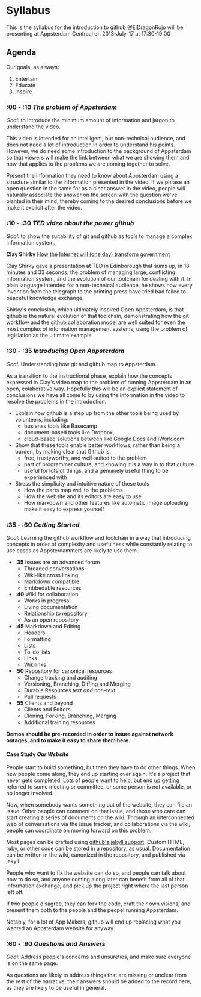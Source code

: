 # Syllabus

This is the syllabus for the introduction to github @ElDragonRojo will be presenting at Appsterdam Centraal on 2013-July-17 at 17:30-19:00

## Agenda

Our goals, as always:

1. Entertain
2. Educate
3. Inspire

### :00 - :10 _The problem of Appsterdam_

_Goal:_ to introduce the minimum amount of information and jargon to understand the video.

This video is intended for an intelligent, but non-technical audience, and does not need a lot of introduction in order to understand his points. However, we do need some introduction to the background of Appsterdam so that viewers will make the link between what we are showing them and how that applies to the problems we are coming together to solve.

Present the information they need to know about Appsterdam using a structure similar to the information presented in the video. If we phrase an open question in the same for as a clear answer in the video, people will naturally associate the answer on the screen with the question we've planted in their mind, thereby coming to the desired conclusions before we make it explicit after the video.


### :10 - :30 _TED video about the power github_

_Goal:_ to show the suitability of git and github as tools to manage a complex information system.

__Clay Shirky__ [How the Internet will (one day) transform government](http://www.youtube.com/watch?v=6bQoHIvtnTg)

Clay Shirky gave a presentation at TED in Edinborough that sums up, in 18 minutes and 33 seconds, the problem of managing large, conflicting information system, and the evolution of our toolchain for dealing with it. In plain language intended for a non-technical audience, he shows how every invention from the telegraph to the printing press have tried bad failed to peaceful knowledge exchange.

Shirky's conclusion, which ultimately inspired Open Appsterdam, is that github is the natural evolution of that toolchain, demonstrating how the git workflow and the github collaboration model are well suited for even the most complex of information management systems, using the problem of legislation as the ultimate example.


### :30 - :35 _Introducing Open Appsterdam_

_Goal:_ Understanding how git and github map to Appsterdam.

As a transition to the instructional phase, explain how the concepts expressed in Clay's video map to the problem of running Appsterdam in an open, colaborative way. Hopefully this will be an explicit statement of conclusions we have all come to by using the information in the video to resolve the problems in the introduction.

* Explain how github is a step up from the other tools being used by volunteers, including:
  * busienss tools like Basecamp 
  * document-based tools like Dropbox, 
  * cloud-based solutions between like Google Docs and iWork.com.
* Show that these tools enable better workflows, rather than being a burden, by making clear that Github is:
  * free, trustyworthy, and well-suited to the problem
  * part of programmer culture, and knowing it is a way in to that culture 
  * useful for lots of things, and a genuinely useful thing to be experienced with
* Stress the simplicity and intuitive nature of these tools
  * How the parts map well to the problems
  * How the website and its editors are easy to use
  * How markdown and other features like automatic image uploading make it easy to express yourself


### :35 - :60 _Getting Started_

_Goal:_ Learning the github workflow and toolchain in a way that introducing concepts in order of complexity and usefulness while constantly relating to use cases as Appsterdammers are likely to use them.

* __:35__ Issues are an advanced forum
  * Threaded conversations
  * Wiki-like cross linking
  * Markdown compatible
  * Embbedable resources
* __:40__ Wiki for collaboration
  * Works in progress
  * Living documentation
  * Relationship to repository
  * As an open repository
* __:45__ Markdown and Editing
  * Headers
  * Formatting
  * Lists
  * To-do lists
  * Links
  * Wikilinks
* __:50__ Repository for canonical resources
  * Change tracking and auditing
  * Versioning, Branching, Diffing and Merging
  * Durable Resources _text and non-text_
  * Pull requests
* __:55__ Clients and beyond
  * Clients and Editors
  * Cloning, Forking, Branching, Merging
  * Additional training resources

__Demos should be pre-recorded in order to insure against network outages, and to make it easy to share them here.__

#### Case Study _Our Website_

People start to build something, but then they have to do other things. When new people come along, they end up starting over again. It's a project that never gets completed. Lots of people want to help, but end up getting referred to some meeting or committee, or some person is not available, or no longer involved.

Now, when somebody wants something out of the website, they can file an issue. Other people can comment on that issue, and those who care can start creating a series of documents on the wiki. Through an interconnected web of conversations via the issue tracker, and collaborations via the wiki, people can coordinate on moving forward on this problem. 

Most pages can be crafted using [github's jekyll support](http://jekyllrb.com/docs/github-pages/). Custom HTML, ruby, or other code can be stored in a repository, as usual. Documentation can be written in the wiki, canonized in the repository, and published via jekyll.

People who want to fix the website can do so, and people can talk about how to do so, and anyone coming along later can benefit from all of that information exchange, and pick up the project right where the last person left off.

If two people disagree, they can fork the code, craft their own visions, and present them both to the people and the peopel running Appsterdam.

Notably, for a lot of App Makers, github will end up replacing what you wanted an Appsterdam website for anyway.


### :60 - :90 _Questions and Answers_

_Goal:_ Address people's concerns and unsureties, and make sure everyone is on the same page.

As questions are likely to address things that are missing or unclear from the rest of the narrative, their answers should be added to the record here, as they are likely to be useful in general.
